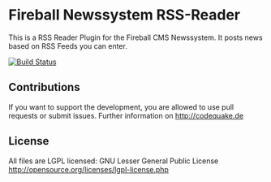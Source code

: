 Fireball Newssystem RSS-Reader
========================

This is a RSS Reader Plugin for the Fireball CMS Newssystem. It posts news based on RSS Feeds you can enter.

[![Build Status](https://travis-ci.org/codeQuake/Fireball-News-RSS-Reader.svg?branch=master)](https://travis-ci.org/codeQuake/Fireball-News-RSS-Reader)

Contributions
----------------
If you want to support the development, you are allowed to use pull requests or submit issues. Further information on http://codequake.de


License
----------------
All files are LGPL licensed: GNU Lesser General Public License http://opensource.org/licenses/lgpl-license.php
